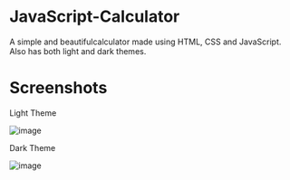 # JavaScript-Calculator
A simple and beautifulcalculator made using HTML, CSS and JavaScript. Also has both light and dark themes.

# Screenshots

Light Theme

![image](https://user-images.githubusercontent.com/55338336/137958373-fdfa6801-211a-4e1e-a4b2-a4bc3d0a4755.png)

Dark Theme

![image](https://user-images.githubusercontent.com/55338336/137958441-c922027b-05aa-4bdd-83d0-dbde3de6debb.png)
